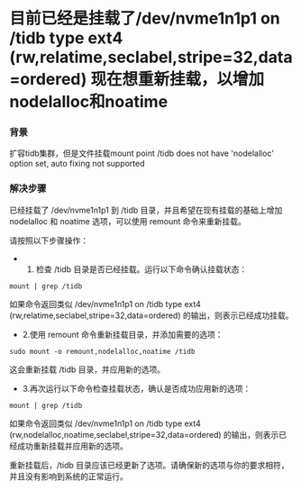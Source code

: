# 目前已经是挂载了/dev/nvme1n1p1 on /tidb type ext4 (rw,relatime,seclabel,stripe=32,data=ordered) 现在想重新挂载，以增加nodelalloc和noatime

### 背景
扩容tidb集群，但是文件挂载mount point /tidb does not have 'nodelalloc' option set, auto fixing not supported

### 解决步骤
已经挂载了 /dev/nvme1n1p1 到 /tidb 目录，并且希望在现有挂载的基础上增加 nodelalloc 和 noatime 选项，可以使用 remount 命令来重新挂载。

请按照以下步骤操作：
- 1. 检查 /tidb 目录是否已经挂载。运行以下命令确认挂载状态：
```
mount | grep /tidb
```
如果命令返回类似 /dev/nvme1n1p1 on /tidb type ext4 (rw,relatime,seclabel,stripe=32,data=ordered) 的输出，则表示已经成功挂载。

- 2.使用 remount 命令重新挂载目录，并添加需要的选项：

```
sudo mount -o remount,nodelalloc,noatime /tidb
```
这会重新挂载 /tidb 目录，并应用新的选项。

- 3.再次运行以下命令检查挂载状态，确认是否成功应用新的选项：
```
mount | grep /tidb
```
如果命令返回类似 /dev/nvme1n1p1 on /tidb type ext4 (rw,nodelalloc,noatime,seclabel,stripe=32,data=ordered) 的输出，则表示已经成功重新挂载并应用新的选项。

重新挂载后，/tidb 目录应该已经更新了选项。请确保新的选项与你的要求相符，并且没有影响到系统的正常运行。